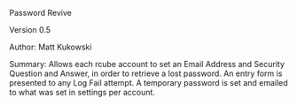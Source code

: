 Password Revive

Version 0.5

Author: Matt Kukowski

Summary:
Allows each rcube account to set an Email Address and Security Question and Answer,
in order to retrieve a lost password.  An entry form is presented to any Log Fail
attempt.  A temporary password is set and emailed to what was set in settings per
account.
